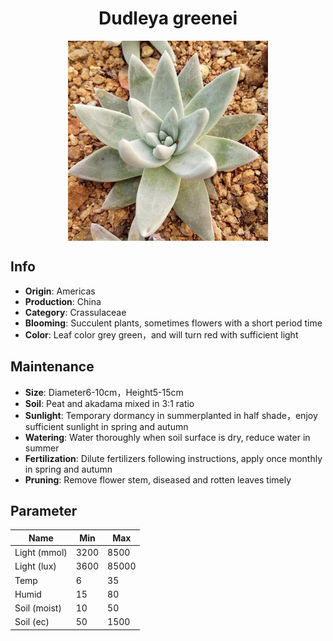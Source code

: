 <h1 align='center'>Dudleya greenei</h1>
<p align="center">
    <img 
        align='center'
        width='320'
        src="../images/dudleya greenei.png" 
        alt='Dudleya greenei' />
</p>

## Info

 - **Origin**: Americas
 - **Production**: China
 - **Category**: Crassulaceae
 - **Blooming**: Succulent plants, sometimes flowers with a short period time
 - **Color**: Leaf color grey green，and will turn red with sufficient light

## Maintenance

 - **Size**: Diameter6-10cm，Height5-15cm
 - **Soil**: Peat and akadama mixed in 3:1 ratio
 - **Sunlight**: Temporary dormancy in summerplanted in half shade，enjoy sufficient sunlight in spring and autumn
 - **Watering**: Water thoroughly when soil surface is dry, reduce water in summer
 - **Fertilization**: Dilute fertilizers following instructions, apply once monthly in spring and autumn
 - **Pruning**: Remove flower stem, diseased and rotten leaves timely

## Parameter

| Name         | Min  | Max   |
|--------------|------|-------|
| Light (mmol) | 3200 | 8500  |
| Light (lux)  | 3600 | 85000 |
| Temp         | 6    | 35    |
| Humid        | 15   | 80    |
| Soil (moist) | 10   | 50    |
| Soil (ec)    | 50  | 1500  |